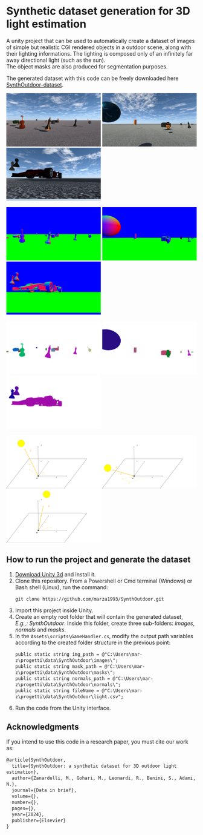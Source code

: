# Synthetic dataset generation for 3D light estimation
A unity project that can be used to automatically create a dataset of images of simple but realistic CGI rendered objects in a outdoor scene, along with their lighting informations. The lighting is composed only of an infinitely far away directional light (such as the sun). </br>
The object masks are also produced for segmentation purposes.

The generated dataset with this code can be freely downloaded here [SynthOutdoor-dataset](https://www.scidb.cn/en/detail?dataSetId=304a5d88dba04226957b6215c171c0c2).


<p float="center">
  <img src="./imgs/syn1.png" width="250" />
  <img src="./imgs/syn2.png" width="250" /> 
  <img src="./imgs/syn3.png" width="250" />
</p>

<p float="center">
  <img src="./imgs/normals1.png" width="250" />
  <img src="./imgs/normals2.png" width="250" /> 
  <img src="./imgs/normals3.png" width="250" />
</p>

<p float="center">
  <img src="./imgs/mask1.png" width="250" />
  <img src="./imgs/mask2.png" width="250" /> 
  <img src="./imgs/mask3.png" width="250" />
</p>

<p float="center">
  <img src="./imgs/light1.png" width="250" />
  <img src="./imgs/light2.png" width="250" /> 
  <img src="./imgs/light3.png" width="250" />
</p>


## How to run the project and generate the dataset
1. [Download Unity 3d](https://unity.com/products) and install it.
2. Clone this repository. From a Powershell or Cmd terminal (Windows) or Bash shell (Linux), run the command:
   ```
   git clone https://github.com/marza1993/SynthOutdoor.git
   ```
3. Import this project inside Unity.
4. Create an empty root folder that will contain the generated dataset, *E.g.,: SynthOutdoor*. Inside this folder, create three sub-folders: *images*, *normals* and *masks*.
5. In the `Assets\scripts\GameHandler.cs`, modify the output path variables according to the created folder structure in the previous point:
    ```
    public static string img_path = @"C:\Users\mar-z\progetti\data\SynthOutdoor\images\";
    public static string mask_path = @"C:\Users\mar-z\progetti\data\SynthOutdoor\masks\";
    public static string normals_path = @"C:\Users\mar-z\progetti\data\SynthOutdoor\normals\";
    public static string fileName = @"C:\Users\mar-z\progetti\data\SynthOutdoor\light.csv";
    ```
 6. Run the code from the Unity interface.

## Acknowledgments
If you intend to use this code in a research paper, you must cite our work as:


```
@article{SynthOutdoor,
  title={SynthOutdoor: a synthetic dataset for 3D outdoor light estimation},
  author={Zanardelli, M., Gohari, M., Leonardi, R., Benini, S., Adami, N.},
  journal={Data in brief},
  volume={},
  number={},
  pages={},
  year={2024},
  publisher={Elsevier}
}
```


